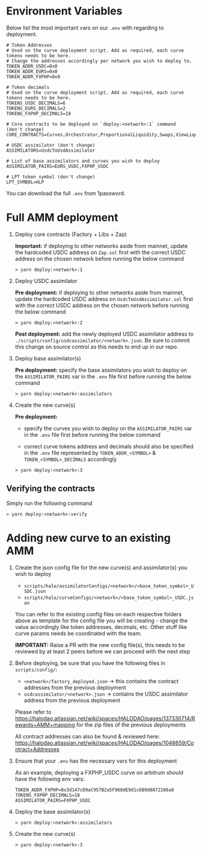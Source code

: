 # Environment Variables

Below list the most important vars on our `.env` with regarding to deployment.

```
# Token Addresses
# Used on the curve deployment script. Add as required, each curve tokens needs to be here.
# Change the addresses accordingly per network you wish to deploy to.
TOKEN_ADDR_USDC=0x0
TOKEN_ADDR_EURS=0x0
TOKEN_ADDR_FXPHP=0x0

# Token decimals
# Used on the curve deployment script. Add as required, each curve tokens needs to be here.
TOKENS_USDC_DECIMALS=6
TOKENS_EURS_DECIMALS=2
TOKENS_FXPHP_DECIMALS=18

# Core contracts to be deployed on `deploy:<network>:1` command  (don't change)
CORE_CONTRACTS=Curves,Orchestrator,ProportionalLiquidity,Swaps,ViewLiquidity,Zap

# USDC assimilator (don't change)
ASSIMILATORS=UsdcToUsdAssimilator

# List of base assimilators and curves you wish to deploy
ASSIMILATOR_PAIRS=EURS_USDC,FXPHP_USDC

# LPT token symbol (don't change)
LPT_SYMBOL=HLP
```

You can download the full `.env` from 1password.

# Full AMM deployment

1. Deploy core contracts (Factory + Libs + Zap)

    **Important:** if deploying to other networks aside from mainnet, update the hardcoded USDC address on `Zap.sol` first with the correct USDC address on the chosen network before running the below command

    ```
    > yarn deploy:<network>:1
    ```

2. Deploy USDC assimilator

    **Pre deployment:** if deploying to other networks aside from mainnet, update the hardcoded USDC address on `UsdcToUsdAssimilator.sol` first with the correct USDC address on the chosen network before running the below command

    ```
    > yarn deploy:<network>:2
    ```

    **Post deployment:** add the newly deployed USDC assimilator address to `./scripts/config/usdcassimilator/<network>.json`. Be sure to commit this change on source control as this needs to end up in our repo.

2. Deploy base assimilator(s)

    **Pre deployment:** specify the base assimilators you wish to deploy on the `ASSIMILATOR_PAIRS` var in the `.env` file first before running the below command

    ```
    > yarn deploy:<network>:assimilators
    ```

3. Create the new curve(s)

    **Pre deployment:**
    
    - specify the curves you wish to deploy on the `ASSIMILATOR_PAIRS` var in the `.env` file first before running the below command

    - correct curve tokens address and decimals should also be specified in the `.env` file represented by `TOKEN_ADDR_<SYMBOL>` & `TOKEN_<SYMBOL>_DECIMALS` accordingly

    ```
    > yarn deploy:<network>:3
    ```

## Verifying the contracts

Simply run the following command

```
> yarn deploy:<network>:verify
```

# Adding new curve to an existing AMM

1. Create the json config file for the new curve(s) and assimilator(s) you wish to deploy

    - `scripts/halo/assimilatorConfigs/<network>/<base_token_symbol>_USDC.json`
    - `scripts/halo/curveConfigs/<network>/<base_token_symbol>_USDC.json`

    You can refer to the existing config files on each respective folders above as template for the config file you will be creating - change the value accordingly like token addresses, decimals, etc. Other stuff like curve params needs be coordinated with the team.

    **IMPORTANT:** Raise a PR with the new config file(s), this needs to be reviewed by at least 2 peers before we can proceed with the next step

2. Before deploying, be sure that you have the following files in `scripts/config/`:

    - `<network>/factory_deployed.json` -> this contains the contract addresses from the previous deployment
    - `usdcassimilator/<network>.json` -> contains the USDC assimilator address from the previous deployment

    Please refer to https://halodao.atlassian.net/wiki/spaces/HALODAO/pages/137330714/Rewards+AMM+mapping for the zip files of the previous deployments

    All contract addresses can also be found & reviewed here: https://halodao.atlassian.net/wiki/spaces/HALODAO/pages/1048659/Contract+Addresses

3. Ensure that your `.env` has the necessary vars for this deployment

    As an example, deploying a FXPHP_USDC curve on arbitrum should have the following env vars:

    ```
    TOKEN_ADDR_FXPHP=0x3d147cD9aC957B2a5F968dE9d1c6B9d0872286a0
    TOKENS_FXPHP_DECIMALS=18
    ASSIMILATOR_PAIRS=FXPHP_USDC
    ```

3. Deploy the base assimilator(s)

   ```
   > yarn deploy:<network>:assimilators
   ```

4. Create the new curve(s)

   ```
   > yarn deploy:<network>:3
   ```
